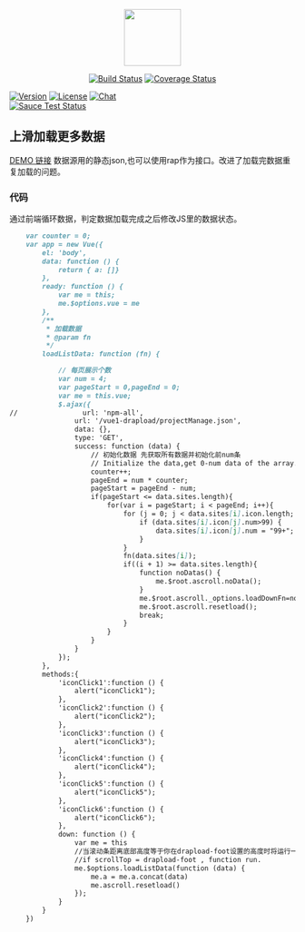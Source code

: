 <p align="center"><a href="https://vuejs.org" target="_blank"><img width="100"src="https://vuejs.org/images/logo.png"></a></p>

<p align="center">
  <a href="https://circleci.com/gh/vuejs/vue/tree/dev"><img src="https://img.shields.io/circleci/project/vuejs/vue/dev.svg" alt="Build Status"></a>
  <a href="https://codecov.io/github/vuejs/vue?branch=dev"><img src="https://img.shields.io/codecov/c/github/vuejs/vue/dev.svg" alt="Coverage Status"></a>
  
  <a href="https://www.npmjs.com/package/vue"><img src="https://img.shields.io/npm/v/vue.svg" alt="Version"></a>
  <a href="https://www.npmjs.com/package/vue"><img src="https://img.shields.io/npm/l/vue.svg" alt="License"></a>
  <a href="https://chat.vuejs.org/"><img src="https://img.shields.io/badge/chat-on%20discord-7289da.svg" alt="Chat">
  <br>
  <a href="https://saucelabs.com/u/vuejs"><img src="https://saucelabs.com/browser-matrix/vuejs.svg" alt="Sauce Test Status"></a>
</p>


## 上滑加载更多数据

[DEMO 链接](https://songxtianx.github.io/vue1-drapload/)
数据源用的静态json,也可以使用rap作为接口。改进了加载完数据重复加载的问题。

### 代码

通过前端循环数据，判定数据加载完成之后修改JS里的数据状态。


```markdown
    var counter = 0;
    var app = new Vue({
        el: 'body',
        data: function () {
            return { a: []}
        },
        ready: function () {
            var me = this;
            me.$options.vue = me
        },
        /**
         * 加载数据
         * @param fn
         */
        loadListData: function (fn) {

            // 每页展示个数
            var num = 4;
            var pageStart = 0,pageEnd = 0;
            var me = this.vue;
            $.ajax({
//                url: 'npm-all',
                url: '/vue1-drapload/projectManage.json',
                data: {},
                type: 'GET',
                success: function (data) {
                    // 初始化数据 先获取所有数据并初始化前num条
                    // Initialize the data,get 0-num data of the array.
                    counter++;
                    pageEnd = num * counter;
                    pageStart = pageEnd - num;
                    if(pageStart <= data.sites.length){
                        for(var i = pageStart; i < pageEnd; i++){
                            for (j = 0; j < data.sites[i].icon.length; j++) {
                                if (data.sites[i].icon[j].num>99) {
                                    data.sites[i].icon[j].num = "99+";
                                }
                            }
                            fn(data.sites[i]);
                            if((i + 1) >= data.sites.length){
                                function noDatas() {
                                    me.$root.ascroll.noData();
                                }
                                me.$root.ascroll._options.loadDownFn=noDatas();
                                me.$root.ascroll.resetload();
                                break;
                            }
                        }
                    }
                }
            });
        },
        methods:{
            'iconClick1':function () {
                alert("iconClick1");
            },
            'iconClick2':function () {
                alert("iconClick2");
            },
            'iconClick3':function () {
                alert("iconClick3");
            },
            'iconClick4':function () {
                alert("iconClick4");
            },
            'iconClick5':function () {
                alert("iconClick5");
            },
            'iconClick6':function () {
                alert("iconClick6");
            },
            down: function () {
                var me = this
                //当滚动条距离底部高度等于你在drapload-foot设置的高度时将运行一次此函数
                //if scrollTop = drapload-foot , function run.
                me.$options.loadListData(function (data) {
                    me.a = me.a.concat(data)
                    me.ascroll.resetload()
                });
            }
        }
    })
```
